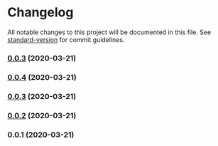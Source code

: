 # Changelog

All notable changes to this project will be documented in this file. See [standard-version](https://github.com/conventional-changelog/standard-version) for commit guidelines.

### [0.0.3](https://github.com/pirony/nuxt-gsap/compare/v0.0.1...v0.0.3) (2020-03-21)

### [0.0.4](https://github.com/pirony/nuxt-gsap/compare/v0.0.3...v0.0.4) (2020-03-21)

### [0.0.3](https://github.com/pirony/nuxt-gsap/compare/v0.0.2...v0.0.3) (2020-03-21)

### [0.0.2](https://github.com/pirony/nuxt-gsap/compare/v0.0.1...v0.0.2) (2020-03-21)

### 0.0.1 (2020-03-21)
